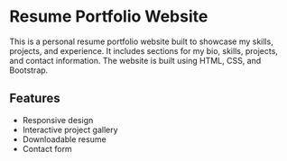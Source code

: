 # Resume Portfolio Website

This is a personal resume portfolio website built to showcase my skills, projects, and experience. It includes sections for my bio, skills, projects, and contact information. The website is built using HTML, CSS, and Bootstrap.

## Features
- Responsive design
- Interactive project gallery
- Downloadable resume
- Contact form
